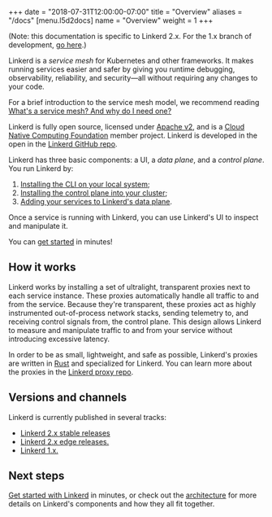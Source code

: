+++
date = "2018-07-31T12:00:00-07:00"
title = "Overview"
aliases = "/docs"
[menu.l5d2docs]
  name = "Overview"
  weight = 1
+++

(Note: this documentation is specific to Linkerd 2.x. For the 1.x branch of development,
[go here](/1/overview).)

Linkerd is a _service mesh_ for Kubernetes and other frameworks. It makes
running services easier and safer by giving you runtime debugging,
observability, reliability, and security&mdash;all without requiring any changes to
your code.

For a brief introduction to the service mesh model, we recommend reading
[What's a service mesh? And why do I need
one?](https://blog.buoyant.io/2017/04/25/whats-a-service-mesh-and-why-do-i-need-one/)

Linkerd is fully open source, licensed under [Apache
v2](https://github.com/linkerd/linkerd2/blob/master/LICENSE), and is a [Cloud
Native Computing Foundation](https://cncf.io) member project. Linkerd is
developed in the open in the [Linkerd GitHub repo](https://github.com/linkerd).

Linkerd has three basic components: a UI, a *data plane*, and a *control
plane*. You run Linkerd by:

1. [Installing the CLI on your local system](../getting-started/#step-1-install-the-cli);
1. [Installing the control plane into your cluster](../getting-started/#step-3-install-linkerd-onto-the-cluster);
1. [Adding your services to Linkerd's data plane](../adding-your-service).

Once a service is running with Linkerd, you can use Linkerd's UI to inspect and
manipulate it.

You can [get started](../getting-started) in minutes!

## How it works

Linkerd works by installing a set of ultralight, transparent proxies next to
each service instance. These proxies automatically handle all traffic to and
from the service. Because they're transparent, these proxies act as highly
instrumented out-of-process network stacks, sending telemetry to, and receiving
control signals from, the control plane. This design allows Linkerd to measure
and manipulate traffic to and from your service without introducing excessive
latency.

In order to be as small, lightweight, and safe as possible, Linkerd's proxies
are written in [Rust](https://www.rust-lang.org/) and specialized for Linkerd.
You can learn more about the proxies in the [Linkerd proxy
repo](https://github.com/linkerd/linkerd2-proxy).

## Versions and channels

Linkerd is currently published in several tracks:

* [Linkerd 2.x stable releases](../edge/)
* [Linkerd 2.x edge releases.](../edge/)
* [Linkerd 1.x.](/1/overview)

## Next steps

[Get started with Linkerd](../getting-started) in minutes, or check out the
[architecture](../architecture/) for more details on Linkerd's components and
how they all fit together.

